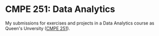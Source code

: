 # CMPE 251: Data Analytics

My submissions for exercises and projects in a Data Analytics course as Queen's
Unversity ([CMPE 251][cmpe-251]).

[cmpe-251]:
  https://www.queensu.ca/academic-calendar/engineering-applied-sciences/academic-plans/computer-engineering/#coursestext
